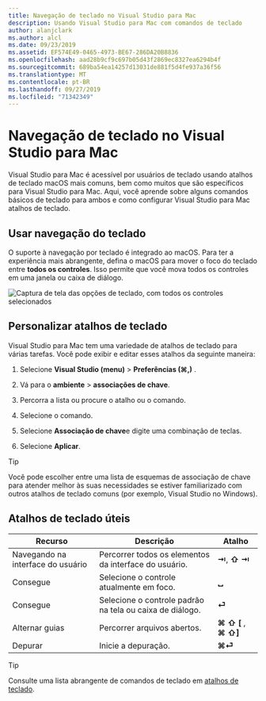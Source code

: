 ```yaml
---
title: Navegação de teclado no Visual Studio para Mac
description: Usando Visual Studio para Mac com comandos de teclado
author: alanjclark
ms.author: alcl
ms.date: 09/23/2019
ms.assetid: EF574E49-0465-4973-BE67-286DA20B8836
ms.openlocfilehash: aad28b9cf9c697b05d43f2869ec8327ea6294b4f
ms.sourcegitcommit: 689ba54ea14257d13031de881f5d4fe937a36f56
ms.translationtype: MT
ms.contentlocale: pt-BR
ms.lasthandoff: 09/27/2019
ms.locfileid: "71342349"
---
```

# <a name="keyboard-navigation-in-visual-studio-for-mac"></a>Navegação de teclado no Visual Studio para Mac

Visual Studio para Mac é acessível por usuários de teclado usando atalhos de teclado macOS mais comuns, bem como muitos que são específicos para Visual Studio para Mac. Aqui, você aprende sobre alguns comandos básicos de teclado para ambos e como configurar Visual Studio para Mac atalhos de teclado.

## <a name="use-keyboard-navigation"></a>Usar navegação do teclado

O suporte à navegação por teclado é integrado ao macOS. Para ter a experiência mais abrangente, defina o macOS para mover o foco do teclado entre **todos os controles**. Isso permite que você mova todos os controles em uma janela ou caixa de diálogo.

![Captura de tela das opções de teclado, com todos os controles selecionados](media/accessibility-preferences-keyboard.png)

## <a name="customize-keyboard-shortcuts"></a>Personalizar atalhos de teclado

Visual Studio para Mac tem uma variedade de atalhos de teclado para várias tarefas. Você pode exibir e editar esses atalhos da seguinte maneira:

1. Selecione **Visual Studio (menu)**  > **Preferências (&#8984;,)** .

1. Vá para o **ambiente** > **associações de chave**.

1. Percorra a lista ou procure o atalho ou o comando.

1. Selecione o comando.

1. Selecione **Associação de chave**e digite uma combinação de teclas.

1. Selecione **Aplicar**.

> [!TIP]
> Você pode escolher entre uma lista de esquemas de associação de chave para atender melhor às suas necessidades se estiver familiarizado com outros atalhos de teclado comuns (por exemplo, Visual Studio no Windows).

## <a name="useful-keyboard-shortcuts"></a>Atalhos de teclado úteis

|Recurso         |Descrição                                   |Atalho         |
|----------------|----------------------------------------------|-----------------|
|Navegando na interface do usuário   |Percorrer todos os elementos da interface do usuário.               |**⇥**, **⇧ ⇥**    |
|Consegue        |Selecione o controle atualmente em foco.         |**␣**            |
|Consegue        |Selecione o controle padrão na tela ou caixa de diálogo. |**⏎**            |
|Alternar guias     |Percorrer arquivos abertos.                      |**⌘ ⇧ [** , **⌘ ⇧]** |
|Depurar           |Inicie a depuração.                               |**⌘⏎**           |

> [!TIP]
> Consulte uma lista abrangente de comandos de teclado em [atalhos de teclado](keyboard-shortcuts.md).
